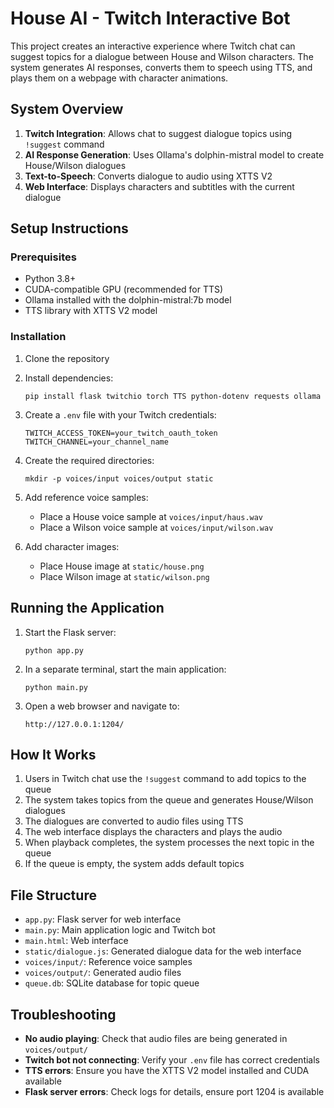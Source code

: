 # House AI - Twitch Interactive Bot

This project creates an interactive experience where Twitch chat can suggest topics for a dialogue between House and Wilson characters. The system generates AI responses, converts them to speech using TTS, and plays them on a webpage with character animations.

## System Overview

1. **Twitch Integration**: Allows chat to suggest dialogue topics using `!suggest` command
2. **AI Response Generation**: Uses Ollama's dolphin-mistral model to create House/Wilson dialogues
3. **Text-to-Speech**: Converts dialogue to audio using XTTS V2
4. **Web Interface**: Displays characters and subtitles with the current dialogue

## Setup Instructions

### Prerequisites

- Python 3.8+
- CUDA-compatible GPU (recommended for TTS)
- Ollama installed with the dolphin-mistral:7b model
- TTS library with XTTS V2 model

### Installation

1. Clone the repository
2. Install dependencies:
   ```
   pip install flask twitchio torch TTS python-dotenv requests ollama
   ```

3. Create a `.env` file with your Twitch credentials:
   ```
   TWITCH_ACCESS_TOKEN=your_twitch_oauth_token
   TWITCH_CHANNEL=your_channel_name
   ```

4. Create the required directories:
   ```
   mkdir -p voices/input voices/output static
   ```

5. Add reference voice samples:
   - Place a House voice sample at `voices/input/haus.wav`
   - Place a Wilson voice sample at `voices/input/wilson.wav`

6. Add character images:
   - Place House image at `static/house.png`
   - Place Wilson image at `static/wilson.png`

## Running the Application

1. Start the Flask server:
   ```
   python app.py
   ```

2. In a separate terminal, start the main application:
   ```
   python main.py
   ```

3. Open a web browser and navigate to:
   ```
   http://127.0.0.1:1204/
   ```

## How It Works

1. Users in Twitch chat use the `!suggest` command to add topics to the queue
2. The system takes topics from the queue and generates House/Wilson dialogues
3. The dialogues are converted to audio files using TTS
4. The web interface displays the characters and plays the audio
5. When playback completes, the system processes the next topic in the queue
6. If the queue is empty, the system adds default topics

## File Structure

- `app.py`: Flask server for web interface
- `main.py`: Main application logic and Twitch bot
- `main.html`: Web interface
- `static/dialogue.js`: Generated dialogue data for the web interface
- `voices/input/`: Reference voice samples
- `voices/output/`: Generated audio files
- `queue.db`: SQLite database for topic queue

## Troubleshooting

- **No audio playing**: Check that audio files are being generated in `voices/output/`
- **Twitch bot not connecting**: Verify your `.env` file has correct credentials
- **TTS errors**: Ensure you have the XTTS V2 model installed and CUDA available
- **Flask server errors**: Check logs for details, ensure port 1204 is available
